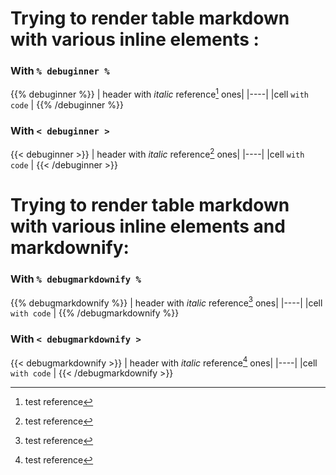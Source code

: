 ---
---

# Trying to render table markdown with various inline elements :

### With `% debuginner %`

{{% debuginner %}}
| header with *italic* reference[^1] ones|
|----|
|cell `with code` |
{{% /debuginner %}}


### With `< debuginner >`

{{< debuginner >}}
| header with *italic* reference[^1] ones|
|----|
|cell `with code` |
{{< /debuginner >}}

[^1]: test reference

# Trying to render table markdown with various inline elements and markdownify:

### With `% debugmarkdownify %`

{{% debugmarkdownify %}}
| header with *italic* reference[^1] ones|
|----|
|cell `with code` |
{{% /debugmarkdownify %}}


### With `< debugmarkdownify >`

{{< debugmarkdownify >}}
| header with *italic* reference[^1] ones|
|----|
|cell `with code` |
{{< /debugmarkdownify >}}

[^1]: test reference
